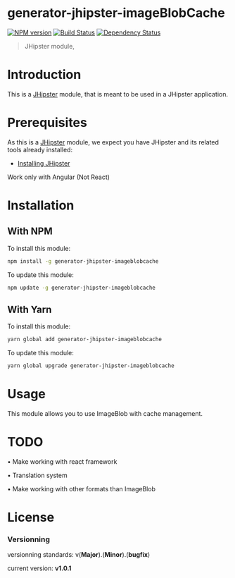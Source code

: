 # generator-jhipster-imageBlobCache

[![NPM version][npm-image]][npm-url] [![Build Status][github-actions-image]][github-actions-url] [![Dependency Status][daviddm-image]][daviddm-url]

> JHipster module,

# Introduction

This is a [JHipster](https://www.jhipster.tech/) module, that is meant to be used in a JHipster application.

# Prerequisites

As this is a [JHipster](https://www.jhipster.tech/) module, we expect you have JHipster and its related tools already installed:

- [Installing JHipster](https://www.jhipster.tech/installation/)

Work only with Angular (Not React)

# Installation

## With NPM

To install this module:

```bash
npm install -g generator-jhipster-imageblobcache
```

To update this module:

```bash
npm update -g generator-jhipster-imageblobcache
```

## With Yarn

To install this module:

```bash
yarn global add generator-jhipster-imageblobcache
```

To update this module:

```bash
yarn global upgrade generator-jhipster-imageblobcache
```

# Usage

This module allows you to use ImageBlob with cache management.

# TODO

• Make working with react framework

• Translation system

• Make working with other formats than ImageBlob

# License

[npm-image]: https://img.shields.io/npm/v/generator-jhipster-imageBlobIndexation.svg
[npm-url]: https://npmjs.org/package/generator-jhipster-imageBlobIndexation
[github-actions-image]: https://github.com/maximelordey/generator-jhipster-imageBlobIndexation/workflows/Build/badge.svg
[github-actions-url]: https://github.com/maximelordey/generator-jhipster-imageBlobIndexation/actions
[daviddm-image]: https://david-dm.org/maximelordey/generator-jhipster-imageBlobIndexation.svg?theme=shields.io
[daviddm-url]: https://david-dm.org/maximelordey/generator-jhipster-imageBlobIndexation

### Versionning

versionning standards: v(__Major__).(__Minor__).(__bugfix__)

current version: __v1.0.1__
